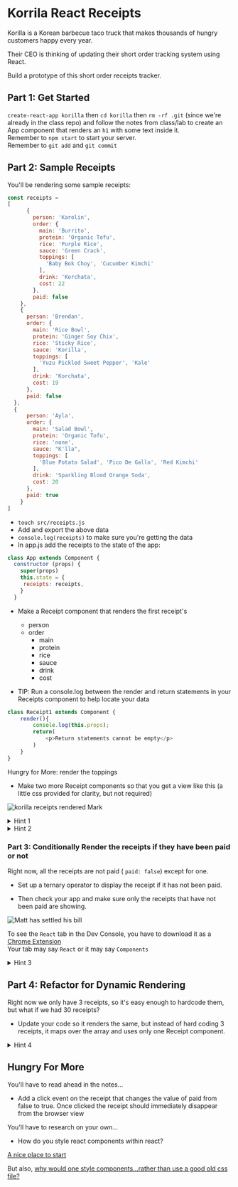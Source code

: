 # Korrila React Receipts

Korilla is a Korean barbecue taco truck that makes thousands of hungry customers happy every year.

Their CEO is thinking of updating their short order tracking system using React.

Build a prototype of this short order receipts tracker.

## Part 1: Get Started

`create-react-app korilla` then `cd korilla` then `rm -rf .git` (since we're already in the class repo) and follow the notes from class/lab to create an App component that renders
 an `h1` with some text inside it.\
Remember to `npm start` to start your server.\
Remember to `git add` and `git commit`


## Part 2: Sample Receipts

You'll be rendering some sample receipts:

```js
const receipts =
[
      {
        person: 'Karolin',
        order: {
          main: 'Burrito',
          protein: 'Organic Tofu',
          rice: 'Purple Rice',
          sauce: 'Green Crack',
          toppings: [
            'Baby Bok Choy', 'Cucumber Kimchi'
          ],
          drink: 'Korchata',
          cost: 22
        },
        paid: false
    },
    {
      person: 'Brendan',
      order: {
        main: 'Rice Bowl',
        protein: 'Ginger Soy Chix',
        rice: 'Sticky Rice',
        sauce: 'Korilla',
        toppings: [
          'Yuzu Pickled Sweet Pepper', 'Kale'
        ],
        drink: 'Korchata',
        cost: 19
      },
      paid: false
  },
  {
      person: 'Ayla',
      order: {
        main: 'Salad Bowl',
        protein: 'Organic Tofu',
        rice: 'none',
        sauce: "K'lla",
        toppings: [
          'Blue Potato Salad', 'Pico De Gallo', 'Red Kimchi'
        ],
        drink: 'Sparkling Blood Orange Soda',
        cost: 20
      },
      paid: true
    }
]
```

- `touch src/receipts.js`
- Add and export the above data
- `console.log(receipts)` to make sure you're getting the data
- In app.js add the receipts to the state of the app:


```js
class App extends Component {
  constructor (props) {
    super(props)
    this.state = {
     receipts: receipts,
    }
  }
  ```


- Make a Receipt component that renders the first receipt's
  - person
  - order
      - main
      - protein
      - rice
      - sauce
      - drink
      - cost

- TIP: Run a console.log between the render and return statements in your Receipts component to help locate your data

```js
class Receipt1 extends Component {
    render(){
        console.log(this.props);
        return(
            <p>Return statements cannot be empty</p>
        )
    }
}
```

Hungry for More: render the toppings


- Make two more Receipt components so that you get a view like this (a little css provided for clarity, but not required)

![korilla receipts rendered Mark](https://i.imgur.com/27V4KW8.png)

<!-- ![korilla receipts rendered Jerrica ](https://i.imgur.com/QMwgKOK.png) -->

<details><summary> Hint 1</summary>

![the solution](https://i.imgur.com/1RpSNno.png)

</details>

<details><summary> Hint 2 </summary>

![the solution](https://i.imgur.com/awhPlj1.png)

</details>


### Part 3: Conditionally Render the receipts if they have been paid or not

Right now, all the receipts are not paid ( `paid: false`) except for one.

- Set up a ternary operator to display the receipt if it has not been paid.

- Then check your app and make sure only the receipts that have not been paid are showing.


![Matt has settled his bill](https://i.imgur.com/90oM59b.png)


To see the `React` tab in the Dev Console, you have to download it as a [Chrome Extension](https://chrome.google.com/webstore/detail/react-developer-tools/fmkadmapgofadopljbjfkapdkoienihi?hl=en)\
Your tab may say `React` or it may say `Components`

<details><summary> Hint 3 </summary>

![the solution](https://i.imgur.com/jpE9aUX.png)

</details>


## Part 4: Refactor for Dynamic Rendering

Right now we only have 3 receipts, so it's easy enough to hardcode them, but what if we had 30 receipts?

- Update your code so it renders the same, but instead of hard coding 3 receipts, it maps over the array and uses only one Receipt component.


<details><summary> Hint 4 </summary>

![the solution](https://i.imgur.com/DuXGPyR.png)

</details>

## Hungry For More

You'll have to read ahead in the notes...

- Add a click event on the receipt that changes the value of paid from false to true. Once clicked the receipt should immediately disappear from the browser view

You'll have to research on your own...

- How do you style react components within react?

[A nice place to start](https://codeburst.io/4-four-ways-to-style-react-components-ac6f323da822)

But also, [why would one style components...rather than use a good old css file?](https://medium.com/@perezpriego7/css-evolution-from-css-sass-bem-css-modules-to-styled-components-d4c1da3a659b)
